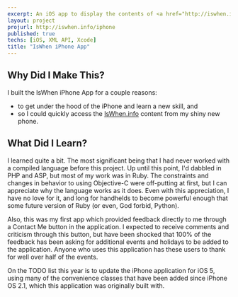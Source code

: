 ```yaml
---
excerpt: An iOS app to display the contents of <a href="http://iswhen.info/">http://iswhen.info/</a>.
layout: project
projurl: http://iswhen.info/iphone
published: true
techs: [iOS, XML API, Xcode]
title: "IsWhen iPhone App"
---
```


## Why Did I Make This?

I built the IsWhen iPhone App for a couple reasons:

* to get under the hood of the iPhone and learn a new skill, and
* so I could quickly access the [IsWhen.info](http://iswhen.info/) content from
  my shiny new phone.

## What Did I Learn?

I learned quite a bit. The most significant being that I had never worked with
a compiled language before this project. Up until this point, I'd dabbled in
PHP and ASP, but most of my work was in Ruby. The constraints and changes in
behavior to using Objective-C were off-putting at first, but I can appreciate
why the language works as it does. Even with this appreciation, I have no love
for it, and long for handhelds to become powerful enough that some future
version of Ruby (or even, God forbid, Python).

Also, this was my first app which provided feedback directly to me through a
Contact Me button in the application. I expected to receive comments and
criticism through this button, but have been shocked that 100% of the feedback
has been asking for additional events and holidays to be added to the
application. Anyone who uses this application has these users to thank for well
over half of the events.

On the TODO list this year is to update the iPhone application for iOS 5, using
many of the convenience classes that have been added since iPhone OS 2.1, which
this application was originally built with.

